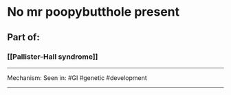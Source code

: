 # No mr poopybutthole present
## Part of:
### [[Pallister-Hall syndrome]]

---
Mechanism:
Seen in: #GI #genetic #development

---